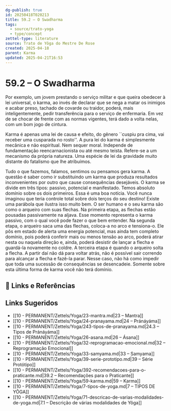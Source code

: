 ```yaml
---
dg-publish: true
id: 20250418T020213
title: 59.2 – O Swadharma
tags:
  - source/trato-yoga
  - type/concept
zettel-type: literature
source: Trato de Yôga do Mestre De Rose
created: 2025-04-18
parent: Karma
updated: 2025-04-21T16:53
---
```


# 59.2 – O Swadharma

Por exemplo, um jovem prestando o serviço militar e que queira obedecer à lei universal, o karma, ao invés de declarar que se nega a matar os inimigos e acabar preso, tachado de covarde ou traidor, poderá, mais inteligentemente, pedir transferência para o serviço de enfermaria. Em vez de se chocar de frente com as normas vigentes, terá dado a volta nelas, com um bom jogo de cintura.

Karma é apenas uma lei de causa e efeito, do gênero ``cuspiu pra cima, vai receber uma cusparada no rosto''. A pura lei do karma é simplesmente mecânica e não espiritual. Nem sequer moral. Independe de fundamentação reencarnacionista ou até mesmo teísta. Refere-se a um mecanismo da própria natureza. Uma espécie de lei da gravidade muito distante do fatalismo que lhe atribuímos.

Tudo o que fazemos, falamos, sentimos ou pensamos gera karma. A questão é saber como ir substituindo um karma que produza resultados inconvenientes por outro que cause consequências desejáveis. O karma se divide em três tipos: passivo, potencial e manifestado. Temos absoluto domínio sobre os dois primeiros. Essa é uma boa notícia. Você nunca imaginou que teria controle total sobre dois terços do seu destino! Existe uma parábola que ilustra isso muito bem. O ser humano e o seu karma são como o arqueiro com suas flechas. Na primeira etapa, as flechas estão pousadas passivamente na aljava. Esse momento representa o karma passivo, com o qual você pode fazer o que bem entender. Na segunda etapa, o arqueiro saca uma das flechas, coloca-a no arco e tensiona-o. Ele pôs em estado de alerta uma energia potencial, mas ainda tem completo domínio, pois poderá conferir mais ou menos tensão ao arco, poderá atirar nesta ou naquela direção e, ainda, poderá desistir de lançar a flecha e guardá-la novamente no coldre. A terceira etapa é quando o arqueiro solta a flecha. A partir daí não dá para voltar atrás, não é possível sair correndo para alcançar a flecha e fazê-la parar. Nesse caso, não há como impedir que toda uma sucessão de consequências se desencadeie. Somente sobre esta última forma de karma você não terá domínio.

## 🔗 Links e Referências

## Links Sugeridos

- [[10 - PERMANENT/Zettels/Yoga/23-mantra.md|23 – Mantra]]
- [[10 - PERMANENT/Zettels/Yoga/24-pranayama.md|24 – Pránáyáma]]
- [[10 - PERMANENT/Zettels/Yoga/243-tipos-de-pranayama.md|24.3 – Tipos de Pránáyáma]]
- [[10 - PERMANENT/Zettels/Yoga/26-asana.md|26 – Ásana]]
- [[10 - PERMANENT/Zettels/Yoga/32-reprogramacao-emocional.md|32 – Reprogramação Emocional]]
- [[10 - PERMANENT/Zettels/Yoga/33-samyama.md|33 – Samyama]]
- [[10 - PERMANENT/Zettels/Yoga/39-serie-prototipo.md|39 – Série Protótipo]]
- [[10 - PERMANENT/Zettels/Yoga/392-recomendacoes-para-o-praticante.md|39.2 – Recomendações para o Praticante]]
- [[10 - PERMANENT/Zettels/Yoga/59-karma.md|59 – Karma]]
- [[10 - PERMANENT/Zettels/Yoga/7-tipos-de-yoga.md|7 – TIPOS DE YÔGA]]
- [[10 - PERMANENT/Zettels/Yoga/71-descricao-de-varias-modalidades-de-yoga.md|7.1 – Descrição de várias modalidades de Yôga]]